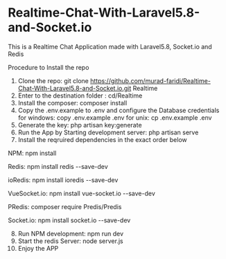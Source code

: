 # Realtime-Chat-With-Laravel5.8-and-Socket.io
This is a Realtime Chat Application made with Laravel5.8, Socket.io and Redis

Procedure to Install the repo

1. Clone the repo: git clone https://github.com/murad-faridi/Realtime-Chat-With-Laravel5.8-and-Socket.io.git Realtime
2. Enter to the destination folder : cd/Realtime
3. Install the composer: composer install
4. Copy the .env.example to .env and configure the Database credentials for windows: copy .env.example .env for unix: cp .env.example .env
5. Generate the key: php artisan key:generate
6. Run the App by Starting development server: php artisan serve 
7. Install the reqruired dependencies in the exact order below 

NPM: npm install

Redis: npm install redis --save-dev

ioRedis: npm install ioredis --save-dev

VueSocket.io: npm install vue-socket.io --save-dev

PRedis: composer require Predis/Predis

Socket.io: npm install socket.io --save-dev

8. Run NPM development: npm run dev
9. Start the redis Server: node server.js
10. Enjoy the APP
